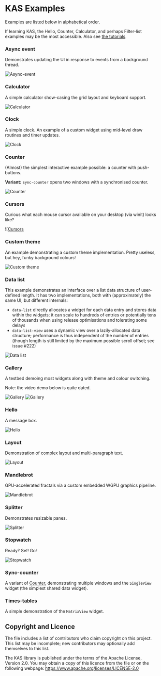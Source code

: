 KAS Examples
==========

Examples are listed below in alphabetical order.

If learning KAS, the Hello, Counter, Calculator, and perhaps Filter-list
examples may be the most accessible. Also see
[the tutorials](https://kas-gui.github.io/tutorials/).

### Async event

Demonstrates updating the UI in response to events from a background thread.

![Async-event](https://github.com/kas-gui/data-dump/blob/master/screenshots/async-event.png)

### Calculator

A simple calculator show-casing the grid layout and keyboard support.

![Calculator](https://github.com/kas-gui/data-dump/blob/master/screenshots/calculator.png)

### Clock

A simple clock. An example of a custom widget using mid-level draw routines and
timer updates.

![Clock](https://github.com/kas-gui/data-dump/blob/master/screenshots/clock.png)

### Counter

(Almost) the simplest interactive example possible: a counter with push-buttons.

**Variant:** `sync-counter` opens two windows with a synchronised counter.

![Counter](https://github.com/kas-gui/data-dump/blob/master/screenshots/counter.png)

### Cursors

Curious what each mouse cursor available on your desktop (via winit) looks like?

![[Cursors](https://github.com/kas-gui/data-dump/blob/master/screenshots/cursors.png)

### Custom theme

An example demonstrating a custom theme implementation.
Pretty useless, but hey, funky background colours!

![Custom theme](https://github.com/kas-gui/data-dump/blob/master/screenshots/theme.png)

### Data list

This example demonstrates an interface over a list data structure of
user-defined length. It has two implementations, both with (approximately) the
same UI, but different internals:

-   `data-list` directly allocates a widget for each data entry and stores data
    within the widgets; it can scale to hundreds of entries or potentially tens
    of thousands when using release optimisations and tolerating some delays
-   `data-list-view` uses a dynamic view over a lazily-allocated data structure;
    performance is thus independent of the number of entries (though length is
    still limited by the maximum possible scroll offset; see issue #222)

![Data list](https://github.com/kas-gui/data-dump/blob/master/screenshots/data-list.png)

### Gallery

A testbed demoing most widgets along with theme and colour switching.

Note: the video demo below is quite dated.

![Gallery](https://github.com/kas-gui/data-dump/blob/master/screenshots/gallery.png)
![Gallery](https://github.com/kas-gui/data-dump/blob/master/video/gallery.png)

### Hello

A message box.

![Hello](https://github.com/kas-gui/data-dump/blob/master/screenshots/hello.png)

### Layout

Demonstration of complex layout and multi-paragraph text.

![Layout](https://github.com/kas-gui/data-dump/blob/master/screenshots/layout.png)

### Mandlebrot

GPU-accelerated fractals via a custom embedded WGPU graphics pipeline.

![Mandlebrot](https://github.com/kas-gui/data-dump/blob/master/screenshots/mandlebrot.png)

### Splitter

Demonstrates resizable panes.

![Splitter](https://github.com/kas-gui/data-dump/blob/master/screenshots/splitter.gif)

### Stopwatch

Ready? Set! Go!

![Stopwatch](https://github.com/kas-gui/data-dump/blob/master/screenshots/stopwatch.png)

### Sync-counter

A variant of [Counter](#Counter), demonstrating multiple windows and the
`SingleView` widget (the simplest shared data widget).

### Times-tables

A simple demonstration of the `MatrixView` widget.


Copyright and Licence
-------

The <COPYRIGHT> file includes a list of contributors who claim copyright on this
project. This list may be incomplete; new contributors may optionally add
themselves to this list.

The KAS library is published under the terms of the Apache License, Version 2.0.
You may obtain a copy of this licence from the <LICENSE-APACHE> file or on
the following webpage: <https://www.apache.org/licenses/LICENSE-2.0>
